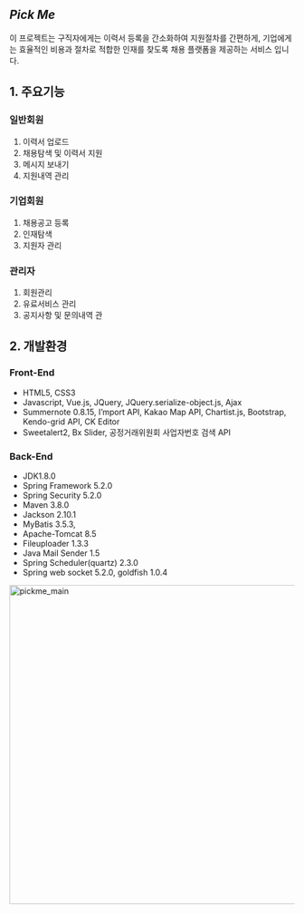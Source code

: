 ## _Pick Me_

 이 프로젝트는 구직자에게는 이력서 등록을 간소화하여 지원절차를 간편하게, 기업에게는 효율적인 비용과 절차로 적합한 인재를 찾도록 채용 플랫폼을 제공하는 서비스 입니다.

 ## 1. 주요기능
 ### 일반회원
 1. 이력서 업로드
 2. 채용탐색 및 이력서 지원
 3. 메시지 보내기
 4. 지원내역 관리

 ### 기업회원
 1. 채용공고 등록
 2. 인재탐색
 3. 지원자 관리

 ### 관리자
 1. 회원관리
 2. 유료서비스 관리
 3. 공지사항 및 문의내역 관

## 2. 개발환경
### Front-End
* HTML5, CSS3
* Javascript, Vue.js, JQuery, JQuery.serialize-object.js, Ajax
* Summernote 0.8.15, I’mport API, Kakao Map API, Chartist.js, Bootstrap, Kendo-grid API, CK Editor
* Sweetalert2, Bx Slider, 공정거래위원회 사업자번호 검색 API

### Back-End
* JDK1.8.0
* Spring Framework 5.2.0
* Spring Security 5.2.0
* Maven 3.8.0
* Jackson 2.10.1
* MyBatis 3.5.3,
* Apache-Tomcat 8.5
* Fileuploader 1.3.3
* Java Mail Sender 1.5
* Spring Scheduler(quartz) 2.3.0
* Spring web socket 5.2.0, goldfish 1.0.4


<img width="563" alt="pickme_main" src="https://user-images.githubusercontent.com/55383234/89700552-f9905280-d969-11ea-8ced-84173684e04d.png">

